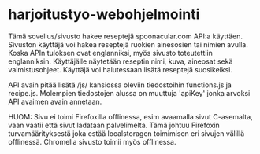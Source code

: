 # harjoitustyo-webohjelmointi
Tämä sovellus/sivusto hakee reseptejä spoonacular.com API:a käyttäen.
Sivuston käyttäjä voi hakea reseptejä ruokien ainesosien tai nimien avulla. Koska APIn tuloksen ovat englanniksi, myös sivusto toteutettiin englanniksin.
Käyttäjälle näytetään reseptin nimi, kuva, aineosat sekä valmistusohjeet.
Käyttäjä voi halutessaan lisätä reseptejä suosikeiksi.

API avain pitää lisätä /js/ kansiossa oleviin tiedostoihin functions.js ja recipe.js. Molempien tiedostojen alussa on muuttuja 'apiKey' jonka arvoksi API avaimen avain annetaan.

HUOM: Sivu ei toimi Firefoxilla offlinessa, esim avaamalla sivut C-asemalta, vaan vaatii että sivut ladataan palvelimelta. Tämä johtuu Firefoxin turvamäärityksestä joka estää localstoragen toimimisen
eri sivujen välillä offlinessä. Chromella sivusto toimii myös offlinessa.
